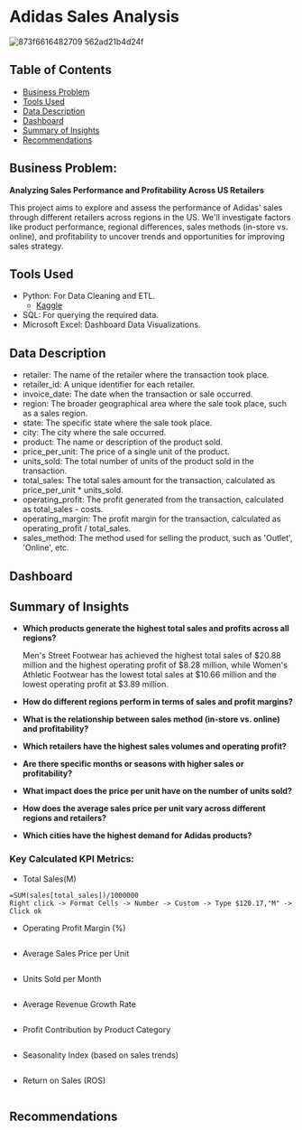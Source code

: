 # Adidas Sales Analysis
![873f6616482709 562ad21b4d24f](https://github.com/user-attachments/assets/adba7a20-c6e7-4cee-954f-8e7cf10d7932)

## Table of Contents
* [Business Problem](#business-problem)
* [Tools Used](#tools-used)
* [Data Description](#data-description)
* [Dashboard](#dashboard)
* [Summary of Insights](#summary-of-insights)
* [Recommendations](#recommendations)

## Business Problem: 
**Analyzing Sales Performance and Profitability Across US Retailers**

This project aims to explore and assess the performance of Adidas' sales through different retailers across regions in the US. We'll investigate factors like product performance, regional differences, sales methods (in-store vs. online), and profitability to uncover trends and opportunities for improving sales strategy.

## Tools Used
- Python: For Data Cleaning and ETL.
  - [Kaggle](https://www.kaggle.com/datasets/heemalichaudhari/adidas-sales-dataset)
- SQL: For querying the required data.
- Microsoft Excel: Dashboard Data Visualizations.

## Data Description

- retailer: The name of the retailer where the transaction took place.
- retailer_id: A unique identifier for each retailer.
- invoice_date: The date when the transaction or sale occurred.
- region: The broader geographical area where the sale took place, such as a sales region.
- state: The specific state where the sale took place.
- city: The city where the sale occurred.
- product: The name or description of the product sold.
- price_per_unit: The price of a single unit of the product.
- units_sold: The total number of units of the product sold in the transaction.
- total_sales: The total sales amount for the transaction, calculated as price_per_unit * units_sold.
- operating_profit: The profit generated from the transaction, calculated as total_sales - costs.
- operating_margin: The profit margin for the transaction, calculated as operating_profit / total_sales.
- sales_method: The method used for selling the product, such as 'Outlet', 'Online', etc.

## Dashboard

## Summary of Insights

- **Which products generate the highest total sales and profits across all regions?**

  Men's Street Footwear has achieved the highest total sales of $20.88 million and the highest operating profit of $8.28 million, while Women's Athletic Footwear has the lowest total sales at $10.66 million and the lowest operating profit at $3.89 million.

- **How do different regions perform in terms of sales and profit margins?**

- **What is the relationship between sales method (in-store vs. online) and profitability?**

- **Which retailers have the highest sales volumes and operating profit?**

- **Are there specific months or seasons with higher sales or profitability?**

- **What impact does the price per unit have on the number of units sold?**

- **How does the average sales price per unit vary across different regions and retailers?**

- **Which cities have the highest demand for Adidas products?**

### Key Calculated KPI Metrics:
- Total Sales(M)
```
=SUM(sales[total_sales])/1000000
Right click -> Format Cells -> Number -> Custom -> Type $120.17,"M" -> Click ok
```
- Operating Profit Margin (%)
```

```
- Average Sales Price per Unit
```

```
- Units Sold per Month
```

```
- Average Revenue Growth Rate
```

```
- Profit Contribution by Product Category
```

```
- Seasonality Index (based on sales trends)
```

```
- Return on Sales (ROS)
```

```

## Recommendations
